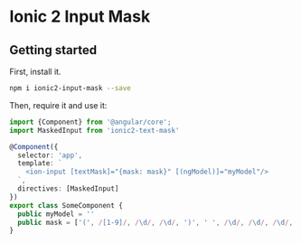 # Ionic 2 Input Mask

## Getting started

First, install it.

```bash
npm i ionic2-input-mask --save
```

Then, require it and use it:

```typescript
import {Component} from '@angular/core';
import MaskedInput from 'ionic2-text-mask'

@Component({
  selector: 'app',
  template: `
    <ion-input [textMask]="{mask: mask}" [(ngModel)]="myModel"/>
  `,
  directives: [MaskedInput]
})
export class SomeComponent {
  public myModel = ''
  public mask = ['(', /[1-9]/, /\d/, /\d/, ')', ' ', /\d/, /\d/, /\d/, '-', /\d/, /\d/, /\d/, /\d/]
}
```
